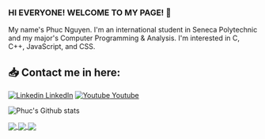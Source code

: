 ### HI EVERYONE! WELCOME TO MY PAGE! 👋
My name's Phuc Nguyen. I'm an international student in Seneca Polytechnic and my major's Computer Programming & Analysis. I'm interested in C, C++, JavaScript, and CSS. <br>
## 📥 Contact me in here:
[![Linkedin](https://i.stack.imgur.com/gVE0j.png) LinkedIn](https://www.linkedin.com/in/nguyen-duong-truong-phuc-741456221) 
[![Youtube](https://github.com/uvipen/introduction/blob/main/Youtube.png) Youtube](https://www.youtube.com/@truongphuc4813) 

![Phuc's Github stats](https://github-readme-stats-git-masterrstaa-rickstaa.vercel.app/api?username=truongphuc2005&show_icons=true&theme=tokyonight&hide=contribs,prs,issues)

<a href="https://github.com/TruongPhuc2005/RapVein">
  <img align="center" src="https://github-readme-stats-anuraghazra1.vercel.app/api/pin/?username=truongphuc2005&repo=RapVein&theme=radical" />
</a>   
<a href="https://github.com/TruongPhuc2005/Banh-Mi-website">
  <img align="center" src="https://github-readme-stats.anuraghazra1.vercel.app/api/pin/?username=truongphuc2005&repo=Banh-Mi-website&theme=merko" />
</a>
<a href="https://truongphuc2005.github.io/StupidCalculator">
  <img align="center" src="https://github-readme-stats-anuraghazra1.vercel.app/api/pin/?username=truongphuc2005&repo=StupidCalculator&theme=merko" />
</a>

